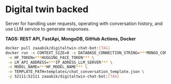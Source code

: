 # Digital twin backed

Server for handling user requests, operating with conversation history, and
use LLM service to generate responses.

**TAGS: REST API, FastApi, MongoDB, GitHub Actions, Docker**

```bash
docker pull zaaabik/digitaltwin-chat-bot:[TAG]
docker run -e CONTEXT_SIZE=8 -e DATABASE_CONNECTION_STRING=***MONGO_CONNECTION_STRING*** \
 -e HF_TOKEN=***HUGGING_FACE_TOKEN*** \
 -e LM_API_ADDRESS=***IP_ADRESS_LLM_SERVER*** \
 -e MODEL_NAME=***HF_MODEL_NAME*** \
 -e TEMPLATE_PATH=templates/chat_conversation_template.json \
 -p 52111:52111 zaaabik/digitaltwin-chat-bot:[TAG]
```
